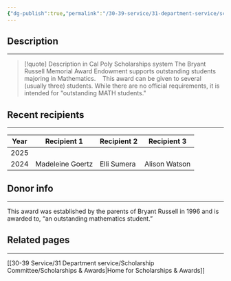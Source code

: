 ```yaml
---
{"dg-publish":true,"permalink":"/30-39-service/31-department-service/scholarship-committee/01-awards/bryant-russell-memorial/","updated":"2025-05-20T15:34:11-07:00"}
---
```


## Description
---
> [!quote] Description in Cal Poly Scholarships system
> The Bryant Russell Memorial Award Endowment supports outstanding students majoring in Mathematics.
 
 This award can be given to several (usually three) students. While there are no official requirements, it is intended for "outstanding MATH students."

## Recent recipients
---

| Year | Recipient 1      | Recipient 2 | Recipient 3   |
| ---- | ---------------- | ----------- | ------------- |
| 2025 |                  |             |               |
| 2024 | Madeleine Goertz | Elli Sumera | Alison Watson |

## Donor info
---

This award was established by the parents of Bryant Russell in 1996 and is awarded to, “an outstanding mathematics student.”

## Related pages
---

[[30-39 Service/31 Department service/Scholarship Committee/Scholarships & Awards\|Home for Scholarships & Awards]]